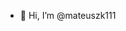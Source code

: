 - 👋 Hi, I’m @mateuszk111

<!---
mateuszk111/mateuszk111 is a ✨ special ✨ repository because its `README.md` (this file) appears on your GitHub profile.
You can click the Preview link to take a look at your changes.
--->
